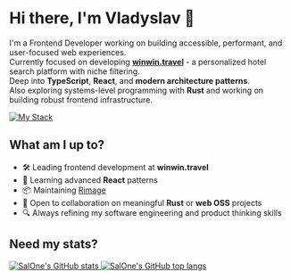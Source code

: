 # Hi there, I'm Vladyslav 👋

I'm a Frontend Developer working on building accessible, performant, and user-focused web experiences.  
Currently focused on developing **[winwin.travel](https://www.winwin.travel/)** - a personalized hotel search platform with niche filtering.  
Deep into **TypeScript**, **React**, and **modern architecture patterns**.  
Also exploring systems-level programming with **Rust** and working on building robust frontend infrastructure.  

[![My Stack](https://skillicons.dev/icons?i=ts,react,tailwind,css,vite,nodejs,express,webpack,rust)](https://skillicons.dev)

## What am I up to?

- 🛠 Leading frontend development at **winwin.travel**
- 🧠 Learning advanced **React** patterns
- 📦 Maintaining [Rimage](https://github.com/SalOne22/rimage)
- 🤝 Open to collaboration on meaningful **Rust** or **web OSS** projects
- 🔍 Always refining my software engineering and product thinking skills

## Need my stats?

<a href="https://github.com/SalOne22">
  <picture>
    <source media="(prefers-color-scheme: dark)" srcset="https://github-readme-stats.vercel.app/api?username=SalOne22&show_icons=true&bg_color=ffffff00&title_color=C3E88D&icon_color=89DDFF&text_color=EEFFFF">
    <source media="(prefers-color-scheme: light)" srcset="https://github-readme-stats.vercel.app/api?username=SalOne22&show_icons=true&bg_color=ffffff00&title_color=95D634&icon_color=82AAFF&text_color=545454">
    <img alt="SalOne's GitHub stats" src="https://github-readme-stats.vercel.app/api?username=SalOne22&show_icons=true&bg_color=ffffff00&title_color=C3E88D&icon_color=89DDFF&text_color=EEFFFF">
  </picture>
</a>

<a href="https://github.com/SalOne22">
  <picture>
    <source media="(prefers-color-scheme: dark)" srcset="https://github-readme-stats.vercel.app/api/top-langs/?username=SalOne22&layout=compact&bg_color=ffffff00&title_color=C3E88D&icon_color=89DDFF&text_color=EEFFFF">
    <source media="(prefers-color-scheme: light)" srcset="https://github-readme-stats.vercel.app/api/top-langs/?username=SalOne22&layout=compact&bg_color=ffffff00&title_color=95D634&icon_color=82AAFF&text_color=545454">
    <img alt="SalOne's GitHub top langs" src="https://github-readme-stats.vercel.app/api/top-langs/?username=SalOne22&layout=compact&bg_color=ffffff00&title_color=C3E88D&icon_color=89DDFF&text_color=EEFFFF">
  </picture>
</a>
